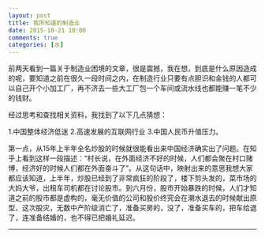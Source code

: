 ```yaml
---
layout: post
title: 我所知道的制造业
date: 2015-10-21 10:00
comments: true
categories: [水]
---
```

 
前两天看到一篇关于制造业困境的文章，很是震撼，我在想，到底是什么原因造成的呢，要知道之前在很久一段时间之内，在制造行业只要有点胆识和金钱的人都可以自己开个小加工厂，再不济去一些大工厂包一个车间或流水线也都能赚一笔不少的钱财。
  
 经过思考和查找相关资料，我找到了以下几点猜想：
  
 1.中国整体经济低迷
2.高速发展的互联网行业
3.中国人民币升值压力。

第一点，从15年上半年全名炒股的时候就很能看出来中国经济确实出了问题。在知乎上看到这样一段描述：“村长说，在外面经济不好的时候，人们都会聚在村口赌博，经济好的时候人们都在外面奋斗了”。从这句话中，映射出来的意思我想大家都应该知道，上半年，炒股已经到了非常疯狂的阶段了，楼下剪头发的，菜市场的大妈大爷，出租车司机都在讨论股市。到六月份，股市开始暴跌的时候，人们才知道之前的股市都是虚构的，毫无价值的公司和股价终究会在潮水退去的时候献出原型，这次股灾，无数中产阶级消亡了，准备买房的，没了，准备买车的，把车给退了，连准备结婚的，也不得已把婚礼延迟。
 
 
---- 
　　 